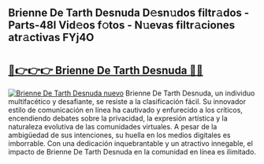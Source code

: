 ## Brienne De Tarth Desnuda D𝚎sn𝚞dos filtr𝚊dos - Parts-48l Vid𝚎os f𝚘tos - N𝚞evas filtr𝚊ciones atr𝚊ctivas FYj4O

# <h2><a href="http://mb9inx.tromn.icu/?c=Brienne+De+Tarth+Desnuda">🔗👉👉👉 Brienne De Tarth Desnuda 🔗🔗</a></h2>

[![Brienne De Tarth Desnuda nuevo](https://i.imgur.com/pEAQMta.gif)](http://mb9inx.tromn.icu/?c=Brienne+De+Tarth+Desnuda)
Brienne De Tarth Desnuda, un individuo multifacético y desafiante, se resiste a la clasificación fácil. Su innovador estilo de comunicación en línea ha cautivado y enfurecido a los críticos, encendiendo debates sobre la privacidad, la expresión artística y la naturaleza evolutiva de las comunidades virtuales. A pesar de la ambigüedad de sus intenciones, su huella en los medios digitales es imborrable. Con una dedicación inquebrantable y un atractivo innegable, el impacto de Brienne De Tarth Desnuda en la comunidad en línea es ilimitado.
